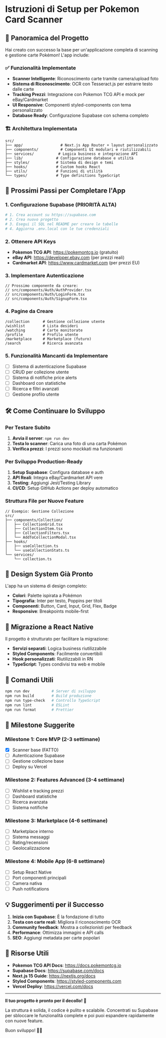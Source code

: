 # Istruzioni di Setup per Pokemon Card Scanner

## 🎯 Panoramica del Progetto

Hai creato con successo la base per un'applicazione completa di scanning e
gestione carte Pokémon! L'app include:

### ✅ Funzionalità Implementate

- **Scanner Intelligente**: Riconoscimento carte tramite camera/upload foto
- **Sistema di Riconoscimento**: OCR con Tesseract.js per estrarre testo dalle
  carte
- **Tracking Prezzi**: Integrazione con Pokemon TCG API e mock per
  eBay/Cardmarket
- **UI Responsive**: Componenti styled-components con tema personalizzato
- **Database Ready**: Configurazione Supabase con schema completo

### 🏗️ Architettura Implementata

```
src/
├── app/                 # Next.js App Router + layout personalizzato
├── components/          # Componenti UI modulari e riutilizzabili
├── services/           # Logica business e integrazione API
├── lib/               # Configurazione database e utilità
├── styles/            # Sistema di design e temi
├── hooks/             # Custom hooks React
├── utils/             # Funzioni di utilità
└── types/             # Type definitions TypeScript
```

## 🚀 Prossimi Passi per Completare l'App

### 1. Configurazione Supabase (PRIORITÀ ALTA)

```bash
# 1. Crea account su https://supabase.com
# 2. Crea nuovo progetto
# 3. Esegui il SQL nel README per creare le tabelle
# 4. Aggiorna .env.local con le tue credenziali
```

### 2. Ottenere API Keys

- **Pokemon TCG API**: https://pokemontcg.io (gratuito)
- **eBay API**: https://developer.ebay.com (per prezzi reali)
- **Cardmarket API**: https://www.cardmarket.com (per prezzi EU)

### 3. Implementare Autenticazione

```tsx
// Prossimo componente da creare:
// src/components/Auth/AuthProvider.tsx
// src/components/Auth/LoginForm.tsx
// src/components/Auth/SignupForm.tsx
```

### 4. Pagine da Creare

```
/collection      # Gestione collezione utente
/wishlist        # Lista desideri
/watching        # Carte monitorate
/profile         # Profilo utente
/marketplace     # Marketplace (futuro)
/search          # Ricerca avanzata
```

### 5. Funzionalità Mancanti da Implementare

- [ ] Sistema di autenticazione Supabase
- [ ] CRUD per collezione utente
- [ ] Sistema di notifiche price alerts
- [ ] Dashboard con statistiche
- [ ] Ricerca e filtri avanzati
- [ ] Gestione profilo utente

## 🛠️ Come Continuare lo Sviluppo

### Per Testare Subito

1. **Avvia il server**: `npm run dev`
2. **Testa lo scanner**: Carica una foto di una carta Pokémon
3. **Verifica prezzi**: I prezzi sono mockkati ma funzionanti

### Per Sviluppo Production-Ready

1. **Setup Supabase**: Configura database e auth
2. **API Reali**: Integra eBay/Cardmarket API vere
3. **Testing**: Aggiungi Jest/Testing Library
4. **CI/CD**: Setup GitHub Actions per deploy automatico

### Struttura File per Nuove Feature

```tsx
// Esempio: Gestione Collezione
src/
├── components/Collection/
│   ├── CollectionGrid.tsx
│   ├── CollectionItem.tsx
│   ├── CollectionFilters.tsx
│   └── AddToCollectionModal.tsx
├── hooks/
│   ├── useCollection.ts
│   └── useCollectionStats.ts
└── services/
    └── collection.ts
```

## 🎨 Design System Già Pronto

L'app ha un sistema di design completo:

- **Colori**: Palette ispirata a Pokémon
- **Tipografia**: Inter per testo, Poppins per titoli
- **Componenti**: Button, Card, Input, Grid, Flex, Badge
- **Responsive**: Breakpoints mobile-first

## 📱 Migrazione a React Native

Il progetto è strutturato per facilitare la migrazione:

- **Servizi separati**: Logica business riutilizzabile
- **Styled Components**: Facilmente convertibili
- **Hook personalizzati**: Riutilizzabili in RN
- **TypeScript**: Types condivisi tra web e mobile

## 🔧 Comandi Utili

```bash
npm run dev          # Server di sviluppo
npm run build        # Build produzione
npm run type-check   # Controllo TypeScript
npm run lint         # ESLint
npm run format       # Prettier
```

## 🎯 Milestone Suggerite

### Milestone 1: Core MVP (2-3 settimane)

- [x] Scanner base (FATTO)
- [ ] Autenticazione Supabase
- [ ] Gestione collezione base
- [ ] Deploy su Vercel

### Milestone 2: Features Advanced (3-4 settimane)

- [ ] Wishlist e tracking prezzi
- [ ] Dashboard statistiche
- [ ] Ricerca avanzata
- [ ] Sistema notifiche

### Milestone 3: Marketplace (4-6 settimane)

- [ ] Marketplace interno
- [ ] Sistema messaggi
- [ ] Rating/recensioni
- [ ] Geolocalizzazione

### Milestone 4: Mobile App (6-8 settimane)

- [ ] Setup React Native
- [ ] Port componenti principali
- [ ] Camera nativa
- [ ] Push notifications

## 💡 Suggerimenti per il Successo

1. **Inizia con Supabase**: È la fondazione di tutto
2. **Testa con carte reali**: Migliora il riconoscimento OCR
3. **Community feedback**: Mostra a collezionisti per feedback
4. **Performance**: Ottimizza immagini e API calls
5. **SEO**: Aggiungi metadata per carte popolari

## 🤝 Risorse Utili

- **Pokemon TCG API Docs**: https://docs.pokemontcg.io
- **Supabase Docs**: https://supabase.com/docs
- **Next.js 15 Guide**: https://nextjs.org/docs
- **Styled Components**: https://styled-components.com
- **Vercel Deploy**: https://vercel.com/docs

---

**Il tuo progetto è pronto per il decollo! 🚀**

La struttura è solida, il codice è pulito e scalabile. Concentrati su Supabase
per sbloccare le funzionalità complete e poi puoi espandere rapidamente con
nuove feature.

Buon sviluppo! 🎴✨
